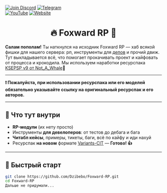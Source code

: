 [![Join Discord](https://img.shields.io/badge/discord-join-blue?logo=discord&style=for-the-badge)](https://foxward.com/discord)
[![Telegram](https://img.shields.io/badge/Telegram-Join-blue?logo=telegram&logoColor=white&style=for-the-badge)](https://t.me/foxward_srv)  
[![YouTube](https://img.shields.io/badge/YouTube-Subscribe-red?logo=youtube&logoColor=white&style=for-the-badge)](https://youtu.be/SH8ykutRWOA?si=w4pE_DX8O4Z_tY4O&t=30)
[![Website](https://img.shields.io/badge/Website-Visit-brightgreen?logo=google-chrome&logoColor=white&style=for-the-badge)](https://dzibebo.com)

<h1 align="center">🔥 Foxward RP 🚀</h1>

**Салам пополам!** Ты наткнулся на исходник Foxward RP — хаб всякой фишки для нашего сервера: рп, инструменты для [депов](https://youtu.be/lfbU4Vo1H9M?si=11xxWy3CuGzQJJ0R) и прочий движ. Тут выкладывается всё, что помогает прокачивать проект и кайфовать от процесса и крокодила. Мы используем наработки ресурспака [KSEPSP v9 от Not_A_Whale](https://www.planetminecraft.com/texture-pack/ksepsp-v9-optifine-cit/)🍬

---

**❗ Пожалуйста, при использовании ресурспака или его моделей обязательно указывайте ссылку на оригинальный ресурспак и его авторов.**

---

## 🎯 Что тут внутри

- **RP-модули** (их нету просто)
- Инструменты **для девелоперов**: от тестов до дебага и бага
- **Читабл кейсы**, примеры, тикеты, баги, всё по кайфу и иди нахуй
- Ресурспак **на новом** формате [Variants-CIT](https://modrinth.com/mod/variants-cit) — **Готово! 👍**
---

## 🚦 Быстрый старт

```bash
git clone https://github.com/Dzibebo/Foxward-RP.git
cd Foxward-RP
Дальше не придумали...
